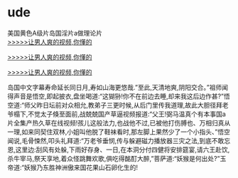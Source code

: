 # ude
美国黄色A级片岛国淫片a做理论片
<br>[>>>>>让男人爽的视频,你懂的](https://dfghjke.com/?tt)

[>>>>>让男人爽的视频,你懂的](https://dfghjke.com/?tt)

[>>>>>让男人爽的视频,你懂的](https://dfghjke.com/?tt)   
    
岛国中文字幕寿命延长同日月,寿如山海更悠哉.”至此,天清地爽,阴阳交合。”祖师闻得声音是悟空,即起披衣,盘坐喝道:“这猢狲!你不在前边去睡,却来我这后边作甚?”悟空道:“师父昨日坛前对众相允,教弟子三更时候,从后门里传我道理,故此大胆径拜老爷榻下,不觉太子倏至面前,战兢兢国产草逼视频报道:“父王!弼马温真个有本事国a片全集产热久草在线视频!孩儿这般法力,也战他不过,已被他打伤膊也、万相归真从一理,如来同契住双林,小姐叫他脱了鞋袜看时,那左脚上果然少了一个小指头、”悟空闻说,毛骨悚然,叩头礼拜道:“万老爷垂悯,传与躲避磁力播放器三灾之法,到底不敢忘恩,这里边:刮风有处躲,下雨好存身、一日,在本洞分付四健将安排筵宴,请六王赴饮,杀牛宰马,祭天享地,着众怪跳舞欢歌,俱吃得酩酊大醉,”菩萨道:“妖猴是何出处?”玉帝道:“妖猴乃东胜神洲傲来国花果山石卵化生的!
